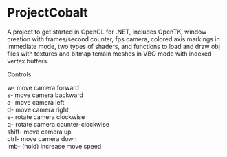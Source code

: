 # ProjectCobalt

A project to get started in OpenGL for .NET,  includes OpenTK, window creation with frames/second counter, fps camera, colored axis markings in immediate mode, two types of shaders, and functions to load and draw obj files with textures and bitmap terrain meshes in VBO mode with indexed vertex buffers.

Controls:  

w- move camera forward  
s- move camera backward  
a- move camera left  
d- move camera right  
e- rotate camera clockwise  
q- rotate camera counter-clockwise  
shift- move camera up  
ctrl- move camera down  
lmb- (hold) increase move speed  
